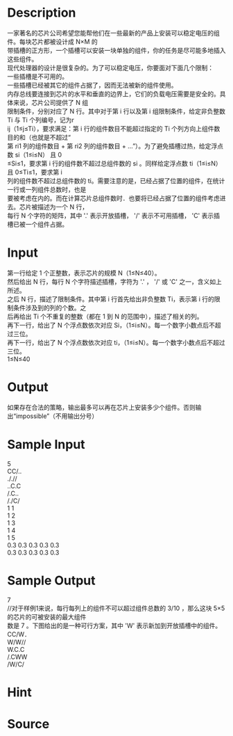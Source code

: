 
# Description

<div class="content"><div>一家著名的芯片公司希望您能帮他们在一些最新的产品上安装可以稳定电压的组件。每块芯片都被设计成 N×M 的</div>
<div>带插槽的正方形，一个插槽可以安装一块单独的组件，你的任务是尽可能多地插入这些组件。</div>
<div>现代处理器的设计是很复杂的。为了可以稳定电压，你要面对下面几个限制：</div>
<div>一些插槽是不可用的。</div>
<div>一些插槽已经被其它的组件占据了，因而无法被新的组件使用。</div>
<div>内存总线要连接到芯片的水平和垂直的边界上，它们的负载电压需要是安全的。具体来说，芯片公司提供了 N 组</div>
<div>限制条件，分别对应了 N 行。其中对于第 i 行以及第 i 组限制条件，给定非负整数 Ti 与 Ti 个列编号，记为r</div>
<div>ij（1≤j≤Ti），要求满足：第 i 行的组件数目不能超过指定的 Ti 个列方向上组件数目的和（也就是不超过“</div>
<div>第 ri1 列的组件数目 + 第 ri2 列的组件数目 + …”）。为了避免插槽过热，给定浮点数 si（1≤i≤N） 且 0</div>
<div>≤Si≤1，要求第 i 行的组件数不超过总组件数的 si 。同样给定浮点数 ti（1≤i≤N）且 0≤Ti≤1，要求第 i </div>
<div>列的组件数不超过总组件数的 ti。需要注意的是，已经占据了位置的组件，在统计一行或一列组件总数时，也是</div>
<div>要被考虑在内的。而在计算芯片总组件数时．也要将已经占据了位置的组件考虑进去。芯片被描述为一个 N 行，</div>
<div>每行 N 个字符的矩阵，其中 &#39;.&#39; 表示开放插槽， &#39;/&#39; 表示不可用插槽， &#39;C&#39; 表示插槽已被一个组件占据。</div>
<div></div></div>

# Input

<div class="content"><div>第一行给定 1 个正整数，表示芯片的规模 N（1≤N≤40）。</div>
<div>然后给出 N 行，每行 N 个字符描述插槽，字符为 &#39;.&#39; ， &#39;/&#39; 或 &#39;C&#39; 之一，含义如上所述。</div>
<div>之后 N 行，描述了限制条件。其中第 i 行首先给出非负整数 Ti，表示第 i 行的限制条件涉及到的列的个数。之</div>
<div>后再给出 Ti 个不重复的整数（都在 1 到 N 的范围中），描述了相关的列。</div>
<div>再下一行，给出了 N 个浮点数依次对应 Si，（1≤i≤N）。每一个数字小数点后不超过三位。</div>
<div>再下一行，给出了 N 个浮点数依次对应 ti，（1≤i≤N）。每一个数字小数点后不超过三位。</div>
<div>1≤N≤40</div>
<div></div></div>

# Output

<div class="content"><p>如果存在合法的策略，输出最多可以再在芯片上安装多少个组件。否则输出“impossible”（不用输出分号）</p>
<div></div></div>

# Sample Input

<div class="content"><span class="sampledata">5 <br/>
CC/.. <br/>
./.// <br/>
..C.C <br/>
/.C.. <br/>
/./C/ <br/>
1 1 <br/>
1 2 <br/>
1 3 <br/>
1 4 <br/>
1 5 <br/>
0.3 0.3 0.3 0.3 0.3 <br/>
0.3 0.3 0.3 0.3 0.3</span></div>

# Sample Output

<div class="content"><span class="sampledata">7<br/>
//对于样例1来说，每行每列上的组件不可以超过组件总数的 3/10 ，那么这块 5×5 的芯片的可被安装的最大组件<br/>
数是 7 。下图给出的是一种可行方案，其中 &#39;W&#39; 表示新加到开放插槽中的组件。<br/>
CC/W．<br/>
W/W//<br/>
W.C.C<br/>
/.CWW<br/>
/W/C/</span></div>

# Hint

<div class="content"><p></p></div>

# Source

<div class="content"><p><a href="problemset.php?search="></a></p></div>

